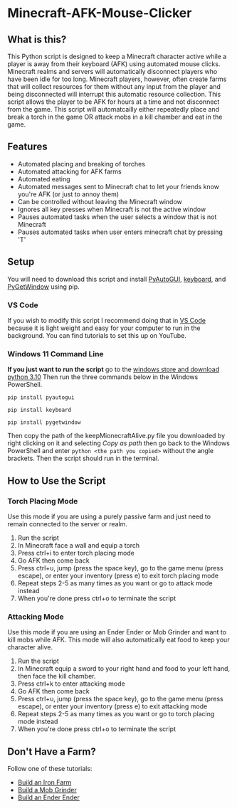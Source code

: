 # Minecraft-AFK-Mouse-Clicker

## What is this?

This Python script is designed to keep a Minecraft character active while a player is away from their keyboard (AFK) using automated mouse clicks. Minecraft realms and servers will automatically disconnect players who have been idle for too long. Minecraft players, however, often create farms that will collect resources for them without any input from the player and being disconnected will interrupt this automatic resource collection. This script allows the player to be AFK for hours at a time and not disconnect from the game. This script will automatcailly either repeatedly place and break a torch in the game OR attack mobs in a kill chamber and eat in the game.

## Features

* Automated placing and breaking of torches
* Automated attacking for AFK farms
* Automated eating
* Automated messages sent to Minecraft chat to let your friends know you're AFK (or just to annoy them)
* Can be controlled without leaving the Minecraft window
* Ignores all key presses when Minecraft is not the active window
* Pauses automated tasks when the user selects a window that is not Minecraft
* Pauses automated tasks when user enters minecraft chat by pressing 'T'

## Setup

You will need to download this script and install [PyAutoGUI](https://pypi.org/project/PyAutoGUI/), [keyboard](https://pypi.org/project/keyboard/), and [PyGetWindow](https://pypi.org/project/PyGetWindow/) using pip.

### VS Code

If you wish to modify this script I recommend doing that in [VS Code](https://code.visualstudio.com/) because it is light weight and easy for your computer to run in the background. You can find tutorials to set this up on YouTube.

### Windows 11 Command Line

**If you just want to run the script** go to the [windows store and download python 3.10](https://apps.microsoft.com/store/detail/python-310/9PJPW5LDXLZ5) Then run the three commands below in the Windows PowerShell.

`pip install pyautogui`

`pip install keyboard` 

`pip install pygetwindow`

Then copy the path of the keepMionecraftAlive.py file you downloaded by right clicking on it and selecting *Copy as path* then go back to the Windows PowerShell and enter `python <the path you copied>` without the angle brackets. Then the script should run in the terminal.

## How to Use the Script

### Torch Placing Mode

Use this mode if you are using a purely passive farm and just need to remain connected to the server or realm.

1. Run the script
2. In Minecraft face a wall and equip a torch
3. Press ctrl+i to enter torch placing mode
4. Go AFK then come back
5. Press ctrl+u, jump (press the space key), go to the game menu (press escape), or enter your inventory (press e) to exit torch placing mode
6. Repeat steps 2-5 as many times as you want or go to attack mode instead
7. When you're done press ctrl+o to terminate the script

### Attacking Mode

Use this mode if you are using an Ender Ender or Mob Grinder and want to kill mobs while AFK. This mode will also automatically eat food to keep your character alive.

1. Run the script
2. In Minecraft equip a sword to your right hand and food to your left hand, then face the kill chamber.
3. Press ctrl+k to enter attacking mode
4. Go AFK then come back
5. Press ctrl+u, jump (press the space key), go to the game menu (press escape), or enter your inventory (press e) to exit attacking mode
6. Repeat steps 2-5 as many times as you want or go to torch placing mode instead
7. When you're done press ctrl+o to terminate the script

## Don't Have a Farm?

Follow one of these tutorials:
- [Build an Iron Farm](https://www.youtube.com/watch?v=xDJtXznj8Fg)
- [Build a Mob Grinder](https://www.youtube.com/watch?v=USL0h4-nul4)
- [Build an Ender Ender](https://www.youtube.com/watch?v=nh8voJScSbw)


